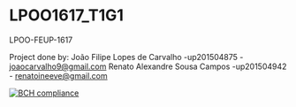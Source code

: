 # LPOO1617_T1G1
LPOO-FEUP-1617

Project done by:
João Filipe Lopes de Carvalho -up201504875 - joaocarvalho9@gmail.com
Renato Alexandre Sousa Campos -up201504942 - renatoineeve@gmail.com

[![BCH compliance](https://bettercodehub.com/edge/badge/ineeve/LPOO1617_T1G11?token=36843941b17e8ecc24892442acc114cfd50ac708)](https://bettercodehub.com/)
